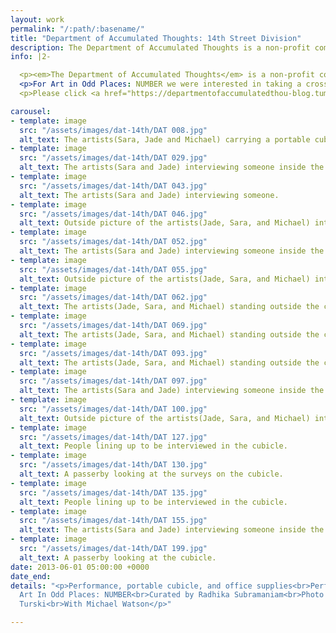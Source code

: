 ```yaml
---
layout: work
permalink: "/:path/:basename/"
title: "Department of Accumulated Thoughts: 14th Street Division"
description: The Department of Accumulated Thoughts is a non-profit company that seeks to collect, archive, and share the mundane and extraordinary routines, thoughts, and details that structure various groups of people.
info: |2-

  <p><em>The Department of Accumulated Thoughts</em> is a non-profit company that seeks to collect, archive, and share the mundane and extraordinary routines, thoughts, and details that structure various groups of people. Our goal is to accumulate and reflect back the unconscious and conscious thought patterns that weave through and interconnect populations. We are driven to build bridges between the private spheres of individual lives.</p>
  <p>For Art in Odd Places: NUMBER we were interested in taking a cross-section of Manhattan with 14th Street as our case study. This street is the longest in Manhattan and represents a diverse demographic. We interacted with the public by inviting them in our portable cubicle with a three-part survey. We started from the East Village and ended in the Hudson River for a span of 10 hours.</p>
  <p>Please click <a href="https://departmentofaccumulatedthou-blog.tumblr.com/">HERE</a> to see all the surveys.</p>

carousel:
- template: image
  src: "/assets/images/dat-14th/DAT 008.jpg"
  alt_text: The artists(Sara, Jade and Michael) carrying a portable cubicle.
- template: image
  src: "/assets/images/dat-14th/DAT 029.jpg"
  alt_text: The artists(Sara and Jade) interviewing someone inside the cubicle.
- template: image
  src: "/assets/images/dat-14th/DAT 043.jpg"
  alt_text: The artists(Sara and Jade) interviewing someone.
- template: image
  src: "/assets/images/dat-14th/DAT 046.jpg"
  alt_text: Outside picture of the artists(Jade, Sara, and Michael) interviewing someone inside the cubicle.
- template: image
  src: "/assets/images/dat-14th/DAT 052.jpg"
  alt_text: The artists(Sara and Jade) interviewing someone inside the cubicle.
- template: image
  src: "/assets/images/dat-14th/DAT 055.jpg"
  alt_text: Outside picture of the artists(Jade, Sara, and Michael) interviewing someone inside the cubicle.
- template: image
  src: "/assets/images/dat-14th/DAT 062.jpg"
  alt_text: The artists(Jade, Sara, and Michael) standing outside the cubicle).
- template: image
  src: "/assets/images/dat-14th/DAT 069.jpg"
  alt_text: The artists(Jade, Sara, and Michael) standing outside the cubicle).
- template: image
  src: "/assets/images/dat-14th/DAT 093.jpg"
  alt_text: The artists(Jade, Sara, and Michael) standing outside the cubicle).
- template: image
  src: "/assets/images/dat-14th/DAT 097.jpg"
  alt_text: The artists(Sara and Jade) interviewing someone inside the cubicle.
- template: image
  src: "/assets/images/dat-14th/DAT 100.jpg"
  alt_text: Outside picture of the artists(Jade, Sara, and Michael) interviewing someone inside the cubicle.
- template: image
  src: "/assets/images/dat-14th/DAT 127.jpg"
  alt_text: People lining up to be interviewed in the cubicle.
- template: image
  src: "/assets/images/dat-14th/DAT 130.jpg"
  alt_text: A passerby looking at the surveys on the cubicle.
- template: image
  src: "/assets/images/dat-14th/DAT 135.jpg"
  alt_text: People lining up to be interviewed in the cubicle.
- template: image
  src: "/assets/images/dat-14th/DAT 155.jpg"
  alt_text: The artists(Sara and Jade) interviewing someone inside the cubicle.
- template: image
  src: "/assets/images/dat-14th/DAT 199.jpg"
  alt_text: A passerby looking at the cubicle.
date: 2013-06-01 05:00:00 +0000
date_end:
details: "<p>Performance, portable cubicle, and office supplies<br>Performance for
  Art In Odd Places: NUMBER<br>Curated by Radhika Subramaniam<br>Photo credit: Caitlin
  Turski<br>With Michael Watson</p>"

---
```

